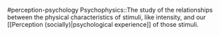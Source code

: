 #perception-psychology 
Psychophysics::The study of the relationships between the physical characteristics of stimuli, like intensity, and our [[Perception (socially)|psychological experience]] of those stimuli.
<!--SR:!2024-02-05,3,250-->